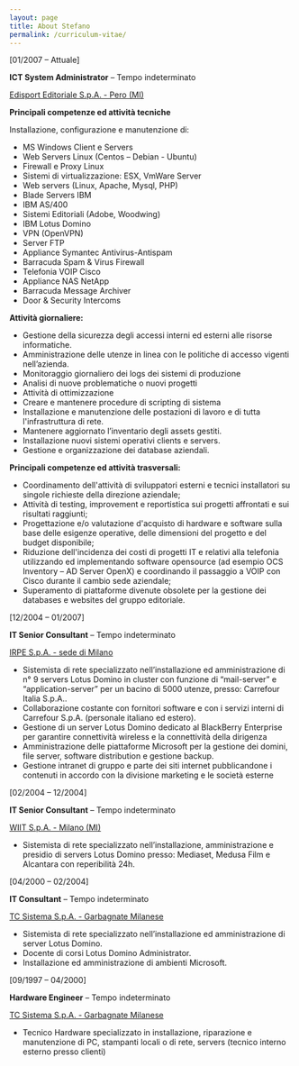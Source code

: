 ```yaml
---
layout: page
title: About Stefano
permalink: /curriculum-vitae/
---
```

<p>[01/2007 – Attuale]</p>
<p><b>ICT System Administrator</b> – Tempo indeterminato</p>
<u>Edisport Editoriale S.p.A. - Pero (MI)</u>
<p><b>Principali competenze ed attività tecniche</b></p>
<p>Installazione, configurazione e manutenzione di:</p>
<ul>
<li>MS Windows Client e Servers</li>
<li>Web Servers Linux (Centos – Debian - Ubuntu)</li>
<li>Firewall e Proxy Linux</li>
<li>Sistemi di virtualizzazione: ESX, VmWare Server</li>
<li>Web servers (Linux, Apache, Mysql, PHP)</li>
<li>Blade Servers IBM</li>
<li>IBM AS/400</li>
<li>Sistemi Editoriali (Adobe, Woodwing)</li>
<li>IBM Lotus Domino</li>
<li>VPN (OpenVPN)</li>
<li>Server FTP</li>
<li>Appliance Symantec Antivirus-Antispam</li>
<li>Barracuda Spam &amp; Virus Firewall</li>
<li>Telefonia VOIP Cisco</li>
<li>Appliance NAS NetApp</li>
<li>Barracuda Message Archiver</li>
<li>Door &amp; Security Intercoms</li>
</ul>
<p><b>Attività giornaliere:</b></p>
<ul>
<li>Gestione della sicurezza degli accessi interni ed esterni alle risorse informatiche.</li>
<li>Amministrazione delle utenze in linea con le politiche di accesso vigenti nell’azienda.</li>
<li>Monitoraggio giornaliero dei logs dei sistemi di produzione</li>
<li>Analisi di nuove problematiche o nuovi progetti</li>
<li>Attività di ottimizzazione</li>
<li>Creare e mantenere procedure di scripting di sistema</li>
<li>Installazione e manutenzione delle postazioni di lavoro e di tutta l&#39;infrastruttura di rete.</li>
<li>Mantenere aggiornato l’inventario degli assets gestiti.</li>
<li>Installazione nuovi sistemi operativi clients e servers.</li>
<li>Gestione e organizzazione dei database aziendali.</li>
</ul>
<p><b>Principali competenze ed attività trasversali:</b></p>
<ul>
<li>Coordinamento dell&#39;attività di sviluppatori esterni e tecnici installatori su singole richieste della direzione aziendale;</li>
<li>Attività di testing, improvement e reportistica sui progetti affrontati e sui risultati raggiunti;</li>
<li>Progettazione e/o valutazione d&#39;acquisto di hardware e software sulla base delle esigenze operative, delle dimensioni del progetto e del budget disponibile;</li>
<li>Riduzione dell&#39;incidenza dei costi di progetti IT e relativi alla telefonia utilizzando ed implementando software opensource (ad esempio OCS Inventory – AD Server OpenX) e coordinando il passaggio a VOIP con Cisco durante il cambio sede aziendale;</li>
<li>Superamento di piattaforme divenute obsolete per la gestione dei databases e websites del gruppo editoriale.</li>
</ul>
<p>[12/2004 – 01/2007]</p>
<p><b>IT Senior Consultant</b> – Tempo indeterminato</p>
<u>IRPE S.p.A. - sede di Milano</u>
<ul>
<li>Sistemista di rete specializzato nell’installazione ed amministrazione di n° 9 servers Lotus Domino in cluster con funzione di “mail-server” e “application-server” per un bacino di 5000 utenze, presso: Carrefour Italia S.p.A..</li>
<li>Collaborazione costante con fornitori software e con i servizi interni di Carrefour S.p.A. (personale italiano ed estero).</li>
<li>Gestione di un server Lotus Domino dedicato al BlackBerry Enterprise per garantire connettività wireless e la connettività della dirigenza</li>
<li>Amministrazione delle piattaforme Microsoft per la gestione dei domini, file server, software distribution e gestione backup.</li>
<li>Gestione intranet di gruppo e parte dei siti internet pubblicandone i contenuti in accordo con la divisione marketing e le società esterne</li>
</ul>
<p>[02/2004 – 12/2004]</p>
<p><b>IT Senior Consultant</b> – Tempo indeterminato</p>
<u>WIIT S.p.A. - Milano (MI)</u>
<ul>
<li>Sistemista di rete specializzato nell’installazione, amministrazione e presidio di servers Lotus Domino presso: Mediaset, Medusa Film e Alcantara con reperibilità 24h.</li>
</ul>
<p>[04/2000 – 02/2004]</p>
<p><b>IT Consultant</b> – Tempo indeterminato</p>
<u>TC Sistema S.p.A. - Garbagnate Milanese</u>
<ul>
<li>Sistemista di rete specializzato nell’installazione ed amministrazione di server Lotus Domino.</li>
<li>Docente di corsi Lotus Domino Administrator.</li>
<li>Installazione ed amministrazione di ambienti Microsoft.</li>
</ul>
<p>[09/1997 – 04/2000]</p>
<p><b>Hardware Engineer</b> – Tempo indeterminato</p>
<u>TC Sistema S.p.A. - Garbagnate Milanese</u>
<ul>
<li>Tecnico Hardware specializzato in installazione, riparazione e manutenzione di PC, stampanti locali o di rete, servers (tecnico interno esterno presso clienti)</li>
</ul>
